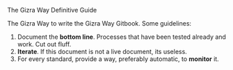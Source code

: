 The Gizra Way Definitive Guide

The Gizra Way to write the Gizra Way Gitbook. 
Some guidelines:
1. Document the **bottom line**. Processes that have been tested already and work. Cut out fluff.
2. **Iterate**. If this document is not a live document, its useless.
3. For every standard, provide a way, preferably automatic, to **monitor** it.



